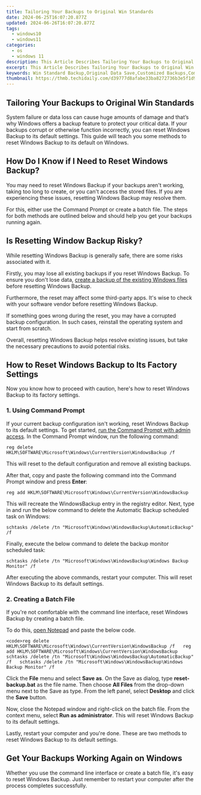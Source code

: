 ```yaml
---
title: Tailoring Your Backups to Original Win Standards
date: 2024-06-25T16:07:20.877Z
updated: 2024-06-26T16:07:20.877Z
tags:
  - windows10
  - windows11
categories:
  - os
  - windows 11
description: This Article Describes Tailoring Your Backups to Original Win Standards
excerpt: This Article Describes Tailoring Your Backups to Original Win Standards
keywords: Win Standard Backup,Original Data Save,Customized Backups,Compliance Backup Plan,Secure Data Retention,Protect Win Systems,Aligning Backups Withstand
thumbnail: https://thmb.techidaily.com/d39777d8afabe33ba8272736b3e5f1d9b99069cea60f39849b6b81213c209317.jpg
---
```


## Tailoring Your Backups to Original Win Standards

 System failure or data loss can cause huge amounts of damage and that’s why Windows offers a backup feature to protect your critical data. If your backups corrupt or otherwise function incorrectly, you can reset Windows Backup to its default settings. This guide will teach you some methods to reset Windows Backup to its default on Windows.

## How Do I Know if I Need to Reset Windows Backup?

 You may need to reset Windows Backup if your backups aren't working, taking too long to create, or you can't access the stored files. If you are experiencing these issues, resetting Windows Backup may resolve them.

 For this, either use the Command Prompt or create a batch file. The steps for both methods are outlined below and should help you get your backups running again.

## Is Resetting Window Backup Risky?

 While resetting Windows Backup is generally safe, there are some risks associated with it.

 Firstly, you may lose all existing backups if you reset Windows Backup. To ensure you don't lose data, [create a backup of the existing Windows files](https://www.makeuseof.com/tag/backup-windows-files-folders/) before resetting Windows Backup.

 Furthermore, the reset may affect some third-party apps. It's wise to check with your software vendor before resetting Windows Backup.

 If something goes wrong during the reset, you may have a corrupted backup configuration. In such cases, reinstall the operating system and start from scratch.

 Overall, resetting Windows Backup helps resolve existing issues, but take the necessary precautions to avoid potential risks.

## How to Reset Windows Backup to Its Factory Settings

 Now you know how to proceed with caution, here's how to reset Windows Backup to its factory settings.

### 1\. Using Command Prompt

 If your current backup configuration isn't working, reset Windows Backup to its default settings. To get started, [run the Command Prompt with admin access](https://www.makeuseof.com/windows-run-command-prompt-admin/). In the Command Prompt window, run the following command:

`reg delete HKLM\SOFTWARE\Microsoft\Windows\CurrentVersion\WindowsBackup /f`

 This will reset to the default configuration and remove all existing backups.

 After that, copy and paste the following command into the Command Prompt window and press **Enter**:

`reg add HKLM\SOFTWARE\Microsoft\Windows\CurrentVersion\WindowsBackup`

 This will recreate the WindowsBackup entry in the registry editor. Next, type in and run the below command to delete the Automatic Backup scheduled task on Windows:

`schtasks /delete /tn "Microsoft\Windows\WindowsBackup\AutomaticBackup" /f`

 Finally, execute the below command to delete the backup monitor scheduled task:

`schtasks /delete /tn "Microsoft\Windows\WindowsBackup\Windows Backup Monitor" /f`

 After executing the above commands, restart your computer. This will reset Windows Backup to its default settings.

### 2\. Creating a Batch File

 If you're not comfortable with the command line interface, reset Windows Backup by creating a batch file.

 To do this, [open Notepad](https://www.makeuseof.com/windows-11-open-notepad/) and paste the below code.

`<code>reg delete HKLM\SOFTWARE\Microsoft\Windows\CurrentVersion\WindowsBackup /f  
reg add HKLM\SOFTWARE\Microsoft\Windows\CurrentVersion\WindowsBackup  
schtasks /delete /tn "Microsoft\Windows\WindowsBackup\AutomaticBackup" /f  
schtasks /delete /tn "Microsoft\Windows\WindowsBackup\Windows Backup Monitor" /f`

 Click the **File** menu and select **Save as**. On the Save as dialog, type **reset-backup.bat** as the file name. Then choose **All Files** from the drop-down menu next to the Save as type. From the left panel, select **Desktop** and click the **Save** button.

 Now, close the Notepad window and right-click on the batch file. From the context menu, select **Run as administrator**. This will reset Windows Backup to its default settings.

 Lastly, restart your computer and you're done. These are two methods to reset Windows Backup to its default settings.

## Get Your Backups Working Again on Windows

 Whether you use the command line interface or create a batch file, it's easy to reset Windows Backup. Just remember to restart your computer after the process completes successfully.



<ins class="adsbygoogle"
      style="display:block"
      data-ad-client="ca-pub-7571918770474297"
      data-ad-slot="8358498916"
      data-ad-format="auto"
      data-full-width-responsive="true"></ins>